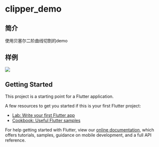 # clipper_demo
## 简介
使用贝塞尔二阶曲线切割的demo
## 样例
![](https://user-gold-cdn.xitu.io/2018/12/15/167b11fe661a9c61?w=366&h=745&f=png&s=44351)
## Getting Started

This project is a starting point for a Flutter application.

A few resources to get you started if this is your first Flutter project:

- [Lab: Write your first Flutter app](https://flutter.io/docs/get-started/codelab)
- [Cookbook: Useful Flutter samples](https://flutter.io/docs/cookbook)

For help getting started with Flutter, view our 
[online documentation](https://flutter.io/docs), which offers tutorials, 
samples, guidance on mobile development, and a full API reference.
